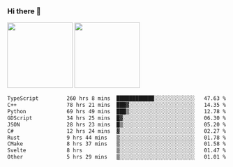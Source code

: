 ### Hi there 👋

<img height="150em" src="https://github-readme-stats.vercel.app/api?username=EddieDover&count_private=true&include_all_commits=true&show_icons=true&theme=dracula&hide_border=false&rank_icon=percentile"/>
<img height="150em" src="https://github-readme-stats.vercel.app/api/top-langs/?username=EddieDover&theme=dracula&hide_border=false&&layout=compact&langs_count=20" />

<!--START_SECTION:waka-->

```txt
TypeScript         260 hrs 8 mins  ████████████░░░░░░░░░░░░░   47.63 %
C++                78 hrs 21 mins  ███▓░░░░░░░░░░░░░░░░░░░░░   14.35 %
Python             69 hrs 49 mins  ███▒░░░░░░░░░░░░░░░░░░░░░   12.78 %
GDScript           34 hrs 25 mins  █▓░░░░░░░░░░░░░░░░░░░░░░░   06.30 %
JSON               28 hrs 23 mins  █▒░░░░░░░░░░░░░░░░░░░░░░░   05.20 %
C#                 12 hrs 24 mins  ▓░░░░░░░░░░░░░░░░░░░░░░░░   02.27 %
Rust               9 hrs 44 mins   ▒░░░░░░░░░░░░░░░░░░░░░░░░   01.78 %
CMake              8 hrs 37 mins   ▒░░░░░░░░░░░░░░░░░░░░░░░░   01.58 %
Svelte             8 hrs           ▒░░░░░░░░░░░░░░░░░░░░░░░░   01.47 %
Other              5 hrs 29 mins   ▒░░░░░░░░░░░░░░░░░░░░░░░░   01.01 %
```

<!--END_SECTION:waka-->

<!--
**EddieDover/EddieDover** is a ✨ _special_ ✨ repository because its `README.md` (this file) appears on your GitHub profile.

Here are some ideas to get you started:

- 🔭 I’m currently working on ...
- 🌱 I’m currently learning ...
- 👯 I’m looking to collaborate on ...
- 🤔 I’m looking for help with ...
- 💬 Ask me about ...
- 📫 How to reach me: ...
- 😄 Pronouns: ...
- ⚡ Fun fact: ...
-->
<a rel="me" href="https://techhub.social/@EddieDover"></a>
